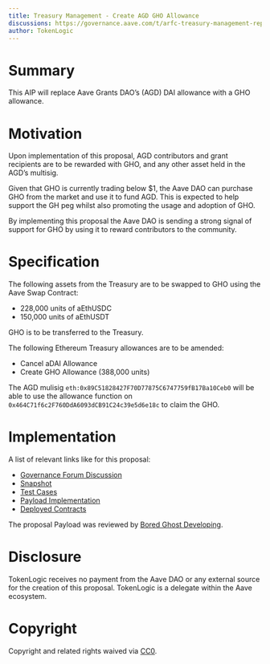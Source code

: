 ```yaml
---
title: Treasury Management - Create AGD GHO Allowance
discussions: https://governance.aave.com/t/arfc-treasury-management-replace-agd-s-dai-allowance-with-gho-allowance/14631
author: TokenLogic
---
```


# Summary

This AIP will replace Aave Grants DAO’s (AGD) DAI allowance with a GHO allowance.

# Motivation

Upon implementation of this proposal, AGD contributors and grant recipients are to be rewarded with GHO, and any other asset held in the AGD’s multisig.

Given that GHO is currently trading below $1, the Aave DAO can purchase GHO from the market and use it to fund AGD. This is expected to help support the GH peg whilst also promoting the usage and adoption of GHO.

By implementing this proposal the Aave DAO is sending a strong signal of support for GHO by using it to reward contributors to the community.

# Specification

The following assets from the Treasury are to be swapped to GHO using the Aave Swap Contract:

* 228,000 units of aEthUSDC
* 150,000 units of aEthUSDT

GHO is to be transferred to the Treasury.

The following Ethereum Treasury allowances are to be amended:

* Cancel aDAI Allowance
* Create GHO Allowance (388,000 units)

The AGD mulisig `eth:0x89C51828427F70D77875C6747759fB17Ba10Ceb0` will be able to use the allowance function on `0x464C71f6c2F760DdA6093dCB91C24c39e5d6e18c` to claim the GHO.

# Implementation

A list of relevant links like for this proposal:

* [Governance Forum Discussion](https://governance.aave.com/t/arfc-treasury-management-replace-agd-s-dai-allowance-with-gho-allowance/14631)
* [Snapshot](https://snapshot.org/#/aave.eth/proposal/0x53728c0416a9063bf833f90c3b3169fa4387e66549d5eb2b7ed2747bfe7c23fc)
* [Test Cases](https://github.com/bgd-labs/aave-proposals/tree/main/src/AgdAllowanceModification_20230817/AgdAllowanceModification_20230817.t.sol)
* [Payload Implementation](https://github.com/bgd-labs/aave-proposals/tree/main/src/AgdAllowanceModification_20230817/AgdAllowanceModification_20230817.sol)
* [Deployed Contracts](TODO)

The proposal Payload was reviewed by [Bored Ghost Developing](https://bgdlabs.com/).

# Disclosure

TokenLogic receives no payment from the Aave DAO or any external source for the creation of this proposal. TokenLogic is a delegate within the Aave ecosystem.

# Copyright

Copyright and related rights waived via [CC0](https://creativecommons.org/publicdomain/zero/1.0/).